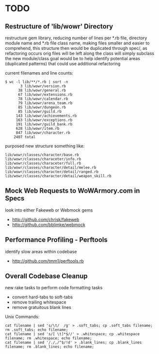 TODO
====

## Restructure of 'lib/wowr' Directory

restructure gem library, reducing number of lines per *.rb file, directory module name and *.rb file class name, making files smaller and easier to comprehend,
this structure then would be duplicated through spec/, as refactoring occurs orig files will be left along the class will simply subclass the new module/class
goal would be to help identify potential areas (duplicated patterns) that could use additional refactoring

current filenames and line counts:

    $ wc -l lib/**/*.rb | sort -n
           3 lib/wowr/version.rb
          38 lib/wowr/general.rb
          67 lib/wowr/extensions.rb
          78 lib/wowr/calendar.rb
          79 lib/wowr/arena_team.rb
          85 lib/wowr/dungeon.rb
          85 lib/wowr/guild.rb
         143 lib/wowr/achievements.rb
         163 lib/wowr/exceptions.rb
         191 lib/wowr/guild_bank.rb
         628 lib/wowr/item.rb
         847 lib/wowr/character.rb
        2407 total

purposed new structure something like:

    lib/wowr/classes/character/base.rb
    lib/wowr/classes/characeter/info.rb
    lib/wowr/classes/characeter/full.rb
    lib/wowr/classes/character/detail/melee.rb
    lib/wowr/classes/character/detail/ranged.rb
    lib/wowr/classes/character/detail/weapon_skill.rb

## Mock Web Requests to WoWArmory.com in Specs

look into either Fakeweb or Webmock gems

* http://github.com/chrisk/fakeweb
* http://github.com/bblimke/webmock

## Performance Profiling - Perftools

identify slow areas within codebase

* http://github.com/tmm1/perftools.rb

## Overall Codebase Cleanup

new rake tasks to perform code formatting tasks

* convert hard-tabs to soft-tabs
* remove trailing whitespace
* remove gratuitous blank lines

Unix Commands:

    cat filename | sed 's/\t/  /g' > .soft_tabs; cp .soft_tabs filename; rm .soft_tabs; echo filename;
    cat filename | sed 's/[ \t]*$//' > .whitespace; cp .whitespace filename; rm .whitespace; echo filename;
    cat filename | sed '/./,/^$/!d' > .blank_lines; cp .blank_lines filename; rm .blank_lines; echo filename;
